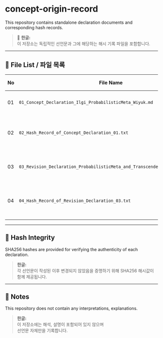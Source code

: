 
# concept-origin-record

This repository contains standalone declaration documents and corresponding hash records.

> 📝 **한글:**  
> 이 저장소는 독립적인 선언문과 그에 해당하는 해시 기록 파일을 포함합니다.

---

## 📄 File List / 파일 목록

| No | File Name | Description (EN) | 설명 (KR) |
|----|-----------|------------------|------------|
| 01 | `01_Concept_Declaration_Ilgi_ProbabilisticMeta_Wiyuk.md` | Declaration document | 개념 선언문 |
| 02 | `02_Hash_Record_of_Concept_Declaration_01.txt` | Hash of file 01 | 01 파일의 해시 기록 |
| 03 | `03_Revision_Declaration_ProbabilisticMeta_and_TranscendentalProbability.md` | Revised declaration document | 수정된 개념 선언문 |
| 04 | `04_Hash_Record_of_Revision_Declaration_03.txt` | Hash of file 03 | 03 파일의 해시 기록 |

---

## 🔐 Hash Integrity

SHA256 hashes are provided for verifying the authenticity of each declaration.

> **한글:**  
> 각 선언문이 작성된 이후 변경되지 않았음을 증명하기 위해 SHA256 해시값이 함께 제공됩니다.

---

## 📎 Notes

This repository does not contain any interpretations, explanations.

> **한글:**  
> 이 저장소에는 해석, 설명이 포함되어 있지 않으며  
> 선언문 자체만을 기록합니다.
